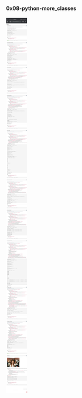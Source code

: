 #### 0x08-python-more_classes
![Screenshot](https://github.com/Timmox443/alx-higher_level_programming/blob/main/resource/Screenshot_20220629_001349_com.android.chrome.jpg?raw=true)
